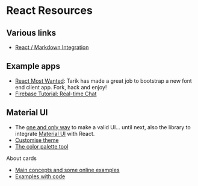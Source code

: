 # React Resources

## Various links

- [React / Markdown Integration](https://github.com/rexxars/react-markdown/)

## Example apps 

- [React Most Wanted](): Tarik has made a great job to bootstrap a new font end client app. Fork, hack and enjoy!
- [Firebase Tutorial: Real-time Chat](https://www.raywenderlich.com/140836/firebase-tutorial-real-time-chat-2)

## Material UI

- The [one and only way](https://github.com/mui-org/material-ui) to make a valid UI... until next, also the library to integrate [Material UI]() with React.
- [Customise theme](http://www.material-ui.com/#/customization/themes)
- [The color palette tool](https://material.io/color/#!/?view.left=0&view.right=0&primary.color=2E7D32&secondary.color=0D47A1)

About cards

- [Main concepts and some online examples](https://material.io/guidelines/components/cards.html) 
- [Examples with code](http://www.material-ui.com/#/components/card) 